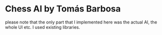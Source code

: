 # Chess AI by Tomás Barbosa

please note that the only part that I implemented here was the actual AI, the whole UI etc. I used existing libraries.

